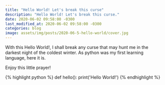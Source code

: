 ```yaml
---
title: "Hello World! Let's break this curse"
description: "Hello World! Let's break this curse."
date: 2020-06-02 09:58:00 -0300
last_modified_at: 2020-06-02 09:58:00 -0300
categories: blog
image: assets/img/posts/2020-06-5-hello-world/cover.jpg
---
```


With this Hello World!, I shall break any curse that may hunt me in the darkest night of the coldest winter. As python was my first learning language, here it is.

Enjoy this little prayer!

{% highlight python %}
def hello():
    print('Hello World!')
{% endhighlight %}
